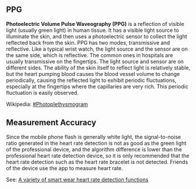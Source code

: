 ## PPG

**Photoelectric Volume Pulse Waveography (PPG)** is a reflection of visible light (usually green light) in human tissue. It has a visible light source to illuminate the skin, and then uses a photoelectric sensor to collect the light reflected back from the skin. PPG has two modes, transmissive and reflective. Like a typical wrist watch, the light source and the sensor are on the same side, which is reflective. The common ones in hospitals are usually transmissive on the fingertips. The light source and sensor are on different sides.
The ability of the skin itself to reflect light is relatively stable, but the heart pumping blood causes the blood vessel volume to change periodically, causing the reflected light to exhibit periodic fluctuations, especially at the fingertips where the capillaries are very rich. This periodic fluctuation is easily observed.

Wikipedia: [#Photoplethysmogram](https://en.wikipedia.org/wiki/Photoplethysmogram)

## Measurement Accuracy

Since the mobile phone flash is generally white light, the signal-to-noise ratio generated in the heart rate detection is not as good as the green light of the professional device, and the algorithm difference is lower than the professional heart rate detection device, so it is only recommended that the heart rate detection such as the heart rate bracelet is not detected. Friends of the device use the app to measure heart rate.

See: [A variety of smart wear heart rate detection functions](https://www.zhihu.com/question/27391584)
